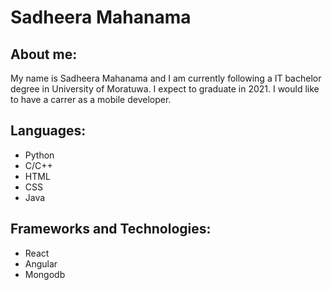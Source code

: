 # Sadheera Mahanama
## About me:

My name is Sadheera Mahanama and I am currently following a IT bachelor degree in University of Moratuwa. I expect to graduate in 2021. I would like to have a carrer as a mobile developer.

## Languages:
- Python
- C/C++
- HTML
- CSS
- Java



## Frameworks and Technologies:

 
- React
- Angular
- Mongodb




